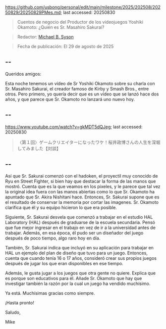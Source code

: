 https://github.com/usbong/personal/edit/main/milestone/2025/202508/20250829/20250829PMes.md; last accessed: 20250830

> Cuentos de negocio del Productor de los videojuegos Yoshiki Okamoto: ¿Quién es Sr. Masahiro Sakurai?

> Redactor: [Michael B. Syson](https://www.linkedin.com/in/michaelsyson/)

> Fecha de publicación: El 29 de agosto de 2025

## --

Queridos amigos:

Esta noche tenemos un vídeo de Sr Yoshiki Okamoto sobre su charla con Sr. Masahiro Sakurai, el creador famoso de Kirby y Smash Bros., entre otros. Pero primero, yo quería decir que es un vídeo que se lanzó hace dos años, y que parece que Sr. Okamoto no lanzará uno nuevo hoy.

## --

https://www.youtube.com/watch?v=gkMDT5dQJeg; last accessed: 20250830

> 〈第１回〉ゲームクリエイターになったワケ！桜井政博さんの人生を深堀してみました【対談】 

## --

Así que Sr. Sakurai comenzó con el hadoken, el proyectil muy conocido de Ryu en Street Fighter, si bien hay que destacar la forma de las manos que mostró. Cuenta que es la que veamos en los pixeles, y le parece que tal vez la original idea fuera con las manos abiertas como lo que Sr. Okamoto ha apuntado que Sr. Akira Nishitani hace. Entonces, Sr. Sakurai supone que es el resultado de conservar la memoria por cortar las imagenes. Sr. Okamoto clarifica que él y su equipo hicieron lo que era posible.

Siguiente, Sr. Sakurai desvela que comenzó a trabajar en el estudio HAL Laboratory (HAL) después de graduarse de la escuela secundaria. Pensó que fue mejor ingresar en el trabajo en vez de ir a la universidad antes de trabajar. Además, en esa época, él pudo ser un diseñador del juego después de poco tiempo, algo raro hoy en día.

También, Sr. Sakurai indica que incluyó en su aplicación para trabajar en HAL un ejemplo del plan de diseño que tuvo para un juego. Entonces, cuenta que cuando tenía 16 o 17 años, consideró crear sus propios juegos después de jugar los que eran disponibles en ese tiempo. 

Además, le gusta jugar a los juegos que otra gente no quiere. Explica que es porque son educativos para él. Añade Sr. Okamoto que hay que investigar también la razón por la cual un juego ha vendido muchísimo.

Ya está. Muchísimas gracias como siempre.

¡Hasta pronto!

Saludo,

Mike